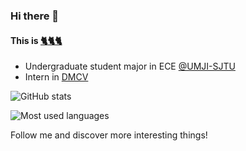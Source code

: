 ### Hi there 👋

#### This is [:cat2::cat2::cat2:](https://github.com/ThreeCatsLoveFish "ThreeCats")

- Undergraduate student major in ECE [@UMJI-SJTU](https://www.ji.sjtu.edu.cn/)
- Intern in [DMCV](https://dmcv.sjtu.edu.cn/)

![GitHub stats](https://github-readme-stats.vercel.app/api?username=ThreeCatsLoveFish&show_icons=true&count_private=true&hide=prs&theme=radical)

![Most used languages](https://github-readme-stats.vercel.app/api/wakatime?username=ThreeCats&layout=compact&theme=dark)

Follow me and discover more interesting things!
